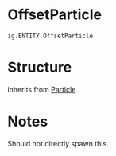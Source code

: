 # OffsetParticle
`ig.ENTITY.OffsetParticle`

# Structure
inherits from [Particle](/entities/base/particle.md)


# Notes
Should not directly spawn this.
